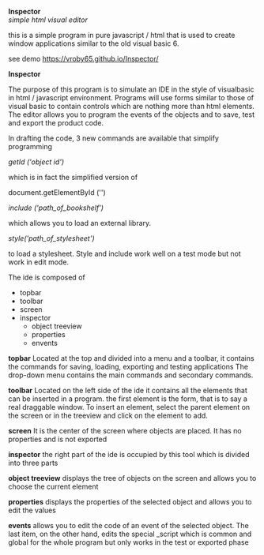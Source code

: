 <b>Inspector</b><br> 
<i>simple html visual editor</i>

this is a simple program in pure javascript / html that is used to create window applications similar to the old visual basic 6.

see demo https://vroby65.github.io/Inspector/

<b>Inspector</b>

The purpose of this program is to simulate an IDE in the style of visualbasic in html / javascript environment. Programs will use forms similar to those of visual basic to contain controls which are nothing more than html elements. The editor allows you to program the events of the objects and to save, test and export the product code.

In drafting the code, 3 new commands are available that simplify programming

<i>getId ('object id')</i>

which is in fact the simplified version of

document.getElementById ('')

<i>include ('path_of_bookshelf')</i>

which allows you to load an external library.

<i>style('path_of_stylesheet')</i>

to load a stylesheet. Style and include work well on a test mode but not work in edit mode.

The ide is composed of
- topbar
- toolbar
- screen
- inspector
	- object treeview
	- properties
	- envents


<b>topbar</b>
Located at the top and divided into a menu and a toolbar, it contains the commands for saving, loading, exporting and testing applications
The drop-down menu contains the main commands and secondary commands.

<b>toolbar</b>
Located on the left side of the ide it contains all the elements that can be inserted in a program. the first element is the form, that is to say a real draggable window.
To insert an element, select the parent element on the screen or in the treeview and click on the element to add.

<b>screen</b>
It is the center of the screen where objects are placed. It has no properties and is not exported

<b>inspector</b>
the right part of the ide is occupied by this tool which is divided into three parts

<b>object treeview</b>
displays the tree of objects on the screen and allows you to choose the current element

<b>properties</b>
displays the properties of the selected object and allows you to edit the values

<b>events</b>
allows you to edit the code of an event of the selected object.
The last item, on the other hand, edits the special _script which is common and global for the whole program but only works in the test or exported phase
